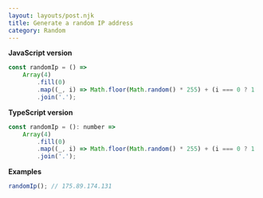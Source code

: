 ```yaml
---
layout: layouts/post.njk
title: Generate a random IP address
category: Random
---
```


**JavaScript version**

```js
const randomIp = () =>
    Array(4)
        .fill(0)
        .map((_, i) => Math.floor(Math.random() * 255) + (i === 0 ? 1 : 0))
        .join('.');
```

**TypeScript version**

```js
const randomIp = (): number =>
    Array(4)
        .fill(0)
        .map((_, i) => Math.floor(Math.random() * 255) + (i === 0 ? 1 : 0))
        .join('.');
```

**Examples**

```js
randomIp(); // 175.89.174.131
```
